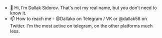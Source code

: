 - 👋 Hi, I’m Dallak Sidorov. That's not my real name, but you don't need to know it.
- 📫 How to reach me - @Dallako on Telegram / VK or @dallak56 on Twitter. I'm the most active on telegram, on the other platforms much less.

<!---
Dallako/Dallako is a ✨ special ✨ repository because its `README.md` (this file) appears on your GitHub profile.
You can click the Preview link to take a look at your changes.
--->
